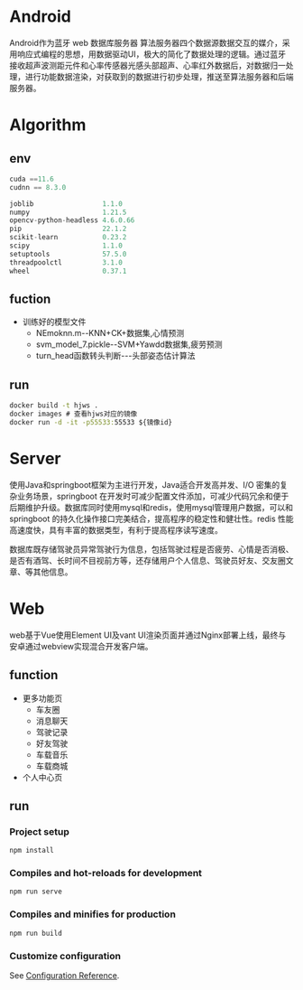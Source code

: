 # Android

Android作为蓝牙 web 数据库服务器 算法服务器四个数据源数据交互的媒介，采用响应式编程的思想，用数据驱动UI，极大的简化了数据处理的逻辑。通过蓝牙接收超声波测距元件和心率传感器光感头部超声、心率红外数据后，对数据归一处理，进行功能数据渲染，对获取到的数据进行初步处理，推送至算法服务器和后端服务器。



# Algorithm

## env

```python
cuda ==11.6
cudnn == 8.3.0

joblib                 1.1.0
numpy                  1.21.5
opencv-python-headless 4.6.0.66
pip                    22.1.2
scikit-learn           0.23.2
scipy                  1.1.0
setuptools             57.5.0
threadpoolctl          3.1.0
wheel                  0.37.1
```

## fuction

+ 训练好的模型文件
  + NEmoknn.m--KNN+CK+数据集,心情预测
  + svm_model_7.pickle--SVM+Yawdd数据集,疲劳预测
  + turn_head函数转头判断---头部姿态估计算法

## run

```cmd
docker build -t hjws .
docker images # 查看hjws对应的镜像
docker run -d -it -p55533:55533 ${镜像id}
```

# Server

使用Java和springboot框架为主进行开发，Java适合开发高并发、I/O 密集的复杂业务场景，springboot 在开发时可减少配置文件添加，可减少代码冗余和便于后期维护升级。数据库同时使用mysql和redis，使用mysql管理用户数据，可以和springboot 的持久化操作接口完美结合，提高程序的稳定性和健壮性。redis 性能高速度快，具有丰富的数据类型，有利于提高程序读写速度。

数据库既存储驾驶员异常驾驶行为信息，包括驾驶过程是否疲劳、心情是否消极、是否有酒驾、长时间不目视前方等，还存储用户个人信息、驾驶员好友、交友圈文章、等其他信息。 

# Web

web基于Vue使用Element UI及vant UI渲染页面并通过Nginx部署上线，最终与安卓通过webview实现混合开发客户端。



## function

+ 更多功能页
  + 车友圈
  + 消息聊天
  + 驾驶记录
  + 好友驾驶
  + 车载音乐
  + 车载商城
+ 个人中心页

## run

### Project setup

```
npm install
```

### Compiles and hot-reloads for development

```
npm run serve
```

### Compiles and minifies for production

```
npm run build
```

### Customize configuration

See [Configuration Reference](https://cli.vuejs.org/config/).
